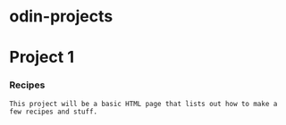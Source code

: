 # odin-projects



# Project 1

### Recipes
	This project will be a basic HTML page that lists out how to make a few recipes and stuff.